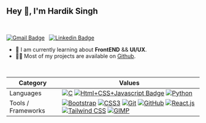

<!---
- 👋 Hi, I’m @Hardik29
- 👀 I’m interested in FrontEnd_UI/UX and web3.js
- 🌱 I’m currently learning React
- 💞️ I’m looking to collaborate on REact
- 📫 How to reach me Singhhardik14@gmail.com
Hardik29/Hardik29 is a ✨ special ✨ repository because its `README.md` (this file) appears on your GitHub profile.
You can click the Preview link to take a look at your changes.
--->
<h2>Hey 👋, I'm Hardik Singh</h2>


<br />

 [![Gmail Badge](https://img.shields.io/badge/-Hardik%20Singh-e54448?style=flat&logo=Gmail&logoColor=white)](mailto:singhhardik14@gmail.com) &nbsp; [![Linkedin Badge](https://img.shields.io/badge/-Hardik%20Singh-blue?style=flat&logo=Linkedin&logoColor=white)](https://www.linkedin.com/in/hardik-singh-36ba06195/)

<ul>
<li>🧐 I am currently learning about <strong>FrontEND</strong> && <strong>UI/UX</strong>.</li>
<li>👨‍💻 Most of my projects are available on <a href="https://github.com/Hardik29">Github</a>.</li>
<!-- <li>📝 I regulary write articles on <a href="">my blog</a>.</li> -->

<!-- <li>💬 Ping me about <strong>Web development, Security, and Blockchain</strong>.</li><li>📙 Check out my <a href="">resume</a>.</li> -->
<!-- <li>Striving to maintain the perfect balance between `It doesn't work...! Why?` vs `It works...! Why?`.</li> -->
</ul>
<br/>

Category                 | Values
-------------------------|------
Languages         | [![C](https://img.shields.io/static/v1?style=flat&message=C&color=555555&logo=C&logoColor=A8B9CC&label=)]() [![Html+CSS+Javascript Badge](https://img.shields.io/badge/-JavaScript-F7DF1E?style=flat&logo=Javascript&logoColor=white)]() [![Python](https://img.shields.io/static/v1?style=flat&message=Python&color=3776AB&logo=Python&logoColor=FFFFFF&label=)]() 
Tools / Frameworks         | [![Bootstrap](https://img.shields.io/static/v1?flat&message=Bootstrap&color=7952B3&logo=Bootstrap&logoColor=FFFFFF&label=)]() [![CSS3](https://img.shields.io/static/v1?style=flat&message=CSS3&color=1572B6&logo=CSS3&logoColor=FFFFFF&label=)]() [![Git](https://img.shields.io/static/v1?style=flat&message=Git&color=F05032&logo=Git&logoColor=FFFFFF&label=)]() [![GitHub](https://img.shields.io/static/v1?style=flat&message=GitHub&color=181717&logo=GitHub&logoColor=FFFFFF&label=)]()  [![React.js](https://img.shields.io/badge/-React.js-05CDDF?style=flat&logo=React&logoColor=white)]() [![Tailwind CSS](https://img.shields.io/static/v1?style=flat&message=Tailwind+CSS&color=38B2AC&logo=Tailwind+CSS&logoColor=FFFFFF&label=)]()  [![GIMP](https://img.shields.io/static/v1?style=flat&message=GIMP&color=5C5543&logo=GIMP&logoColor=FFFFFF&label=)]()


<br />


 <!-- <li><details>  <summary>💻 More Stats</summary><img alt="Sparsh's Activity Graph" src="https://activity-graph.herokuapp.com/graph?username=SparshKesari&bg_color=0D1117&color=5BCDEC&line=5BCDEC&point=FFFFFF&hide_border=true" /> </details></li> -->
   

